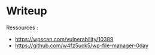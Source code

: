 # Writeup

Ressources :
- https://wpscan.com/vulnerability/10389
- https://github.com/w4fz5uck5/wp-file-manager-0day


